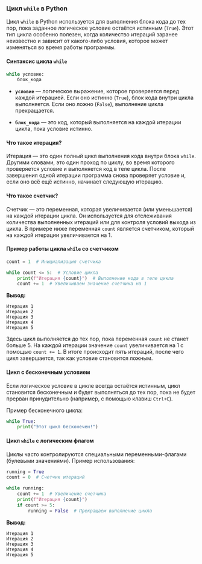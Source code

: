 ### Цикл `while` в Python

Цикл `while` в Python используется для выполнения блока кода до тех пор, пока заданное логическое условие остаётся истинным (`True`). Этот тип цикла особенно полезен, когда количество итераций заранее неизвестно и зависит от какого-либо условия, которое может изменяться во время работы программы.

#### Синтаксис цикла `while`

```python
while условие:
    блок_кода
```

- **`условие`** — логическое выражение, которое проверяется перед каждой итерацией. Если оно истинно (`True`), блок кода внутри цикла выполняется. Если оно ложно (`False`), выполнение цикла прекращается.

- **`блок_кода`** — это код, который выполняется на каждой итерации цикла, пока условие истинно.

#### Что такое итерация?

Итерация — это один полный цикл выполнения кода внутри блока `while`. Другими словами, это один проход по циклу, во время которого проверяется условие и выполняется код в теле цикла. После завершения одной итерации программа снова проверяет условие и, если оно всё ещё истинно, начинает следующую итерацию.

#### Что такое счетчик?

Счетчик — это переменная, которая увеличивается (или уменьшается) на каждой итерации цикла. Он используется для отслеживания количества выполненных итераций или для контроля условий выхода из цикла. В примере ниже переменная `count` является счетчиком, который на каждой итерации увеличивается на 1.

#### Пример работы цикла `while` со счетчиком

```python
count = 1  # Инициализация счетчика

while count <= 5:  # Условие цикла
    print(f"Итерация {count}")  # Выполнение кода в теле цикла
    count += 1  # Увеличиваем значение счетчика на 1
```

**Вывод:**
```
Итерация 1
Итерация 2
Итерация 3
Итерация 4
Итерация 5
```

Здесь цикл выполняется до тех пор, пока переменная `count` не станет больше 5. На каждой итерации значение `count` увеличивается на 1 с помощью `count += 1`. В итоге происходит пять итераций, после чего цикл завершается, так как условие становится ложным.

#### Цикл с бесконечным условием

Если логическое условие в цикле всегда остаётся истинным, цикл становится бесконечным и будет выполняться до тех пор, пока не будет прерван принудительно (например, с помощью клавиш `Ctrl+C`).

Пример бесконечного цикла:

```python
while True:
    print("Этот цикл бесконечен!")
```

#### Цикл `while` с логическим флагом

Циклы часто контролируются специальными переменными-флагами (булевыми значениями). Пример использования:

```python
running = True
count = 0  # Счетчик итераций

while running:
    count += 1  # Увеличение счетчика
    print(f"Итерация {count}")
    if count >= 5:
        running = False  # Прекращаем выполнение цикла
```

**Вывод:**
```
Итерация 1
Итерация 2
Итерация 3
Итерация 4
Итерация 5
```